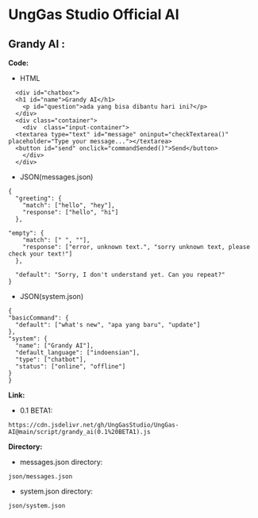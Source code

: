 # UngGas Studio Official AI

## Grandy AI :

**Code:**
- HTML
```
  <div id="chatbox">
  <h1 id="name">Grandy AI</h1>
    <p id="question">ada yang bisa dibantu hari ini?</p>
  </div>
  <div class="container">
    <div  class="input-container">
  <textarea type="text" id="message" oninput="checkTextarea()" placeholder="Type your message..."></textarea>
  <button id="send" onclick="commandSended()">Send</button>
    </div>
  </div>
```
- JSON(messages.json)
```
{
  "greeting": {
    "match": ["hello", "hey"],
    "response": ["hello", "hi"]
  },

"empty": {
    "match": [" ", ""],
    "response": ["error, unknown text.", "sorry unknown text, please check your text!"]
  },
  
  "default": "Sorry, I don't understand yet. Can you repeat?"
}
```
- JSON(system.json)
```
{
"basicCommand": {
  "default": ["what's new", "apa yang baru", "update"]
},
"system": {
  "name": ["Grandy AI"],
  "default_language": ["indoensian"],
  "type": ["chatbot"],
  "status": ["online", "offline"]
}
}
```

**Link:**
- 0.1 BETA1:
```
https://cdn.jsdelivr.net/gh/UngGasStudio/UngGas-AI@main/script/grandy_ai(0.1%20BETA1).js
```

**Directory:**
- messages.json directory:
```
json/messages.json
```
- system.json directory:
```
json/system.json
```
